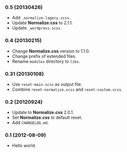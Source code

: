### 0.5 (20130426)
* Add `_normalize-lagecy.scss`.
* Update **Normalize.css** to 2.1.1.
* Update `_wordpress.scss`.

### 0.4 (20130215)
* Change **Normalize.css** version to 1.1.0.
* Change prefix of extended files.
* Rename `modules` directory to `libs`.

### 0.31 (20130108)
* Use `reset-main.scss` as output file.
* Combine `reset-normalize.scss` and `reset-custom.scss`.

### 0.2 (20120924)

* Update to **Normalize.css** 2.0.1.
* Set **Normalize.css** to default reset.
* Add `CHANGELOG.md`.

### 0.1 (2012-08-09)

* Hello world.